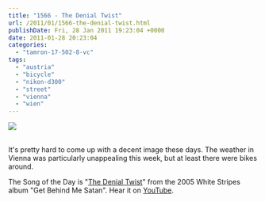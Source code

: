 ```yaml
---
title: "1566 - The Denial Twist"
url: /2011/01/1566-the-denial-twist.html
publishDate: Fri, 28 Jan 2011 19:23:04 +0000
date: 2011-01-28 20:23:04
categories: 
  - "tamron-17-502-8-vc"
tags: 
  - "austria"
  - "bicycle"
  - "nikon-d300"
  - "street"
  - "vienna"
  - "wien"
---
```

<div class="container">
<div class="center"><a target="_blank" href="https://d25zfm9zpd7gm5.cloudfront.net/1200x1200/2011/20110127_075343_ps.jpg"><img src="https://d25zfm9zpd7gm5.cloudfront.net/0600x0600/2011/20110127_075343_ps.jpg" /></a></div>
</div>
<br />

It's pretty hard to come up with a decent image these days. The weather in Vienna was particularly unappealing this week, but at least there were bikes around.

 The Song of the Day is "<a target="_blank" href="http://www.lyricsmode.com/lyrics/w/white_stripes/the_denial_twist.html">The Denial Twist</a>" from the 2005 White Stripes album "Get Behind Me Satan". Hear it on <a target="_blank" href="http://www.youtube.com/watch?v=BXDI0cEDLrI&feature=related">YouTube</a>.
